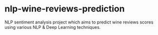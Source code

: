 # nlp-wine-reviews-prediction
NLP sentiment analysis project which aims to predict wine reviews scores using various NLP &amp; Deep Learning techniques.
